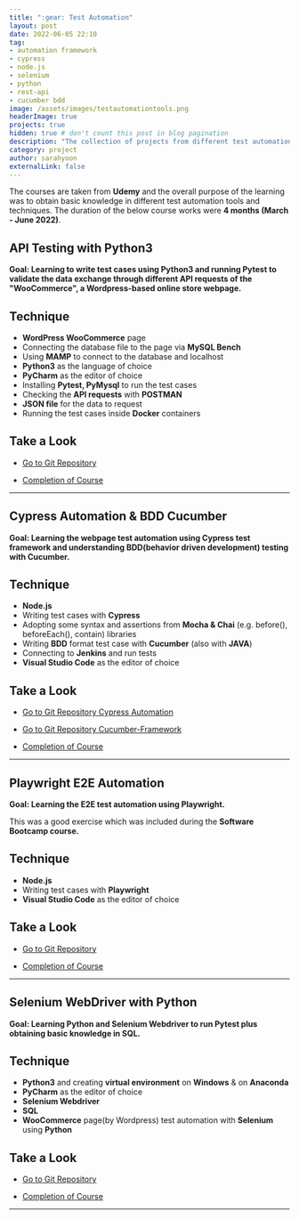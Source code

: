 ```yaml
---
title: ":gear: Test Automation"
layout: post
date: 2022-06-05 22:10
tag: 
- automation framework
- cypress
- node.js
- selenium
- python
- rest-api
- cucumber bdd
image: /assets/images/testautomationtools.png 
headerImage: true
projects: true
hidden: true # don't count this post in blog pagination
description: "The collection of projects from different test automation courses."
category: project
author: sarahyoon
externalLink: false
---
```


The courses are taken from **Udemy** and the overall purpose of the learning was to obtain basic knowledge in different test automation tools and techniques.
The duration of the below course works were **4 months (March - June 2022)**.

## API Testing with Python3 

**Goal: Learning to write test cases using Python3 and running Pytest to validate the data exchange through different API requests of the "WooCommerce", a Wordpress-based online store webpage.**


## Technique
- **WordPress WooCommerce** page
- Connecting the database file to the page via **MySQL Bench**
- Using **MAMP** to connect to the database and localhost
- **Python3** as the language of choice
- **PyCharm** as the editor of choice
- Installing **Pytest, PyMysql** to run the test cases
- Checking the **API requests** with **POSTMAN**
- **JSON file** for the data to request 
- Running the test cases inside **Docker** containers

## Take a Look
- [Go to Git Repository](https://github.com/morgenstern89/Python3-API-Testing-WooCommerce.git) 

- [Completion of Course](/assets/images/api.PNG)

---

## Cypress Automation & BDD Cucumber 

**Goal: Learning the webpage test automation using Cypress test framework and understanding BDD(behavior driven development) testing with Cucumber.**


## Technique
- **Node.js**
- Writing test cases with **Cypress**
- Adopting some syntax and assertions from **Mocha & Chai** (e.g. before(), beforeEach(), contain) libraries
- Writing **BDD** format test case with **Cucumber** (also with **JAVA**)
- Connecting to **Jenkins** and run tests
- **Visual Studio Code** as the editor of choice

## Take a Look
- [Go to Git Repository Cypress Automation](https://github.com/morgenstern89/cypress-automation-framework-demo.git) 

- [Go to Git Repository Cucumber-Framework](https://github.com/morgenstern89/Cucumber-Framework-and-Selenium/tree/master/CucumberFramework/CucumberFramework_new) 

- [Completion of Course](/assets/images/cypress.jpg)

---

## Playwright E2E Automation 

**Goal: Learning the E2E test automation using Playwright.**

This was a good exercise which was included during the **Software Bootcamp course.**


## Technique
- **Node.js**
- Writing test cases with **Playwright**
- **Visual Studio Code** as the editor of choice

## Take a Look
- [Go to Git Repository](https://github.com/morgenstern89/Playwright-Test-Automation-Exercise.git) 

- [Completion of Course](/assets/images/bootcamp.jpg)

---

## Selenium WebDriver with Python 

**Goal: Learning Python and Selenium Webdriver to run Pytest plus obtaining basic knowledge in SQL.**


## Technique
- **Python3** and creating **virtual environment** on **Windows** & on **Anaconda**
- **PyCharm** as the editor of choice
- **Selenium Webdriver**
- **SQL**
- **WooCommerce** page(by Wordpress) test automation with **Selenium** using **Python**

## Take a Look
- [Go to Git Repository](https://github.com/morgenstern89/python_selenium_course.git) 

- [Completion of Course](/assets/images/selenium.PNG)

---
